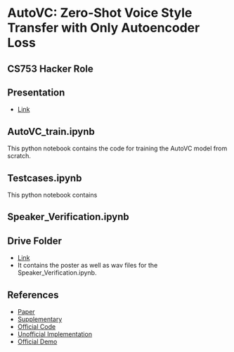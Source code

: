 # AutoVC: Zero-Shot Voice Style Transfer with Only Autoencoder Loss
CS753 Hacker Role
---

## Presentation
 - [Link](https://docs.google.com/presentation/d/1SSWw2owzS-GC6EGGR4HzgFqUVDDyQTRdJQv6bB0Xvq0/edit?usp=sharing)

## AutoVC_train.ipynb
This python notebook contains the code for training the AutoVC model from scratch. 

## Testcases.ipynb
This python notebook contains

## Speaker_Verification.ipynb


## Drive Folder 
- [Link](https://drive.google.com/drive/folders/1qWQwfDq56-I38shvF8oK-RW9bskBGg3h?usp=sharing)
- It contains the poster as well as wav files for the Speaker_Verification.ipynb.

## References
- [Paper](http://proceedings.mlr.press/v97/qian19c/qian19c.pdf)
- [Supplementary](http://proceedings.mlr.press/v97/qian19c/qian19c-supp.pdf)
- [Official Code](https://github.com/auspicious3000/autovc)
- [Unofficial Implementation](https://github.com/RF5/simple-autovc)
- [Official Demo](https://auspicious3000.github.io/autovc-demo/)
